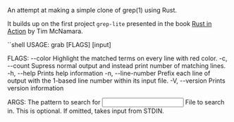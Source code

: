 An attempt at making a simple clone of grep(1) using Rust.

It builds up on the first project `grep-lite` presented in the book [Rust in Action](https://www.manning.com/bomt""ks/rust-in-ac:tion) by Tim McNamara.

``shell
USAGE:
    grab [FLAGS] <pattern> [input]

FLAGS:
        --color          Highlight the matched terms on every line with red color.
    -c, --count          Supress normal output and instead print number of matching lines.
    -h, --help           Prints help information
    -n, --line-number    Prefix each line of output with the 1-based line number within its input file.
    -V, --version        Prints version information

ARGS:
    <pattern>    The pattern to search for
    <input>      File to search in. This is optional. If omitted, takes input from STDIN.

```
